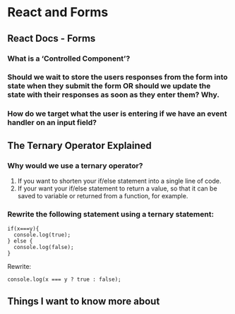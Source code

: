 # React and Forms

## React Docs - Forms

### What is a ‘Controlled Component’?

### Should we wait to store the users responses from the form into state when they submit the form OR should we update the state with their responses as soon as they enter them? Why.

### How do we target what the user is entering if we have an event handler on an input field?

## The Ternary Operator Explained

### Why would we use a ternary operator?

1. If you want to shorten your if/else statement into a single line of code.
2. If your want your if/else statement to return a value, so that it can be saved to variable or returned from a function, for example.

### Rewrite the following statement using a ternary statement:

```
if(x===y){
  console.log(true);
} else {
  console.log(false);
}
```

Rewrite:
```
console.log(x === y ? true : false);
```

## Things I want to know more about
